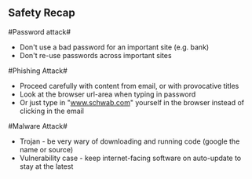 Safety Recap
-----------------
#Password attack# 

- Don't use a bad password for an important site (e.g. bank) 
- Don't re-use passwords across important sites


#Phishing Attack# 

- Proceed carefully with content from email, or with provocative titles 
- Look at the browser url-area when typing in password 
- Or just type in "www.schwab.com" yourself in the browser instead of clicking in the email

#Malware Attack#

- Trojan - be very wary of downloading and running code (google the name or source) 
- Vulnerability case - keep internet-facing software on auto-update to stay at the latest
